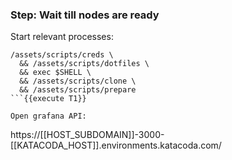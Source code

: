### Step: Wait till nodes are ready

Start relevant processes:
```
/assets/scripts/creds \
  && /assets/scripts/dotfiles \
  && exec $SHELL \
  && /assets/scripts/clone \
  && /assets/scripts/prepare
```{{execute T1}}

Open grafana API:
```
https://[[HOST_SUBDOMAIN]]-3000-[[KATACODA_HOST]].environments.katacoda.com/
```